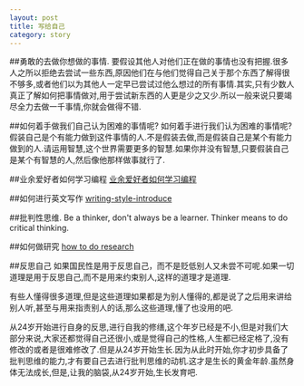 ```yaml
---
layout: post
title: 写给自己
category: story 
---
```



##勇敢的去做你想做的事情.
要假设其他人对他们正在做的事情也没有把握.很多人之所以拒绝去尝试一些东西,原因他们在与他们觉得自己关于那个东西了解得很不够多,或者他们以为其他人一定早已尝试过他么想过的所有事情.其实,只有少数人真正了解如何把事情做对,用于尝试新东西的人更是少之又少.所以一般来说只要竭尽全力去做一千事情,你就会做得不错.

##如何着手做我们自己认为困难的事情呢?
如何着手进行我们认为困难的事情呢?假装自己是个有能力做到这件事情的人.不是假装去做,而是假装自己是某个有能力做到的人.请运用智慧,这个世界需要更多的智慧.如果你并没有智慧,只要假装自己是某个有智慧的人,然后像他那样做事就行了.


##业余爱好者如何学习编程
[业余爱好者如何学习编程](http://www.douban.com/note/258600322/)


##如何进行英文写作
[writing-style-introduce](http://www.economist.com/styleguide/introduction)


##批判性思维.
Be a thinker, don't always be a learner.
Thinker means to do critical thinking.

##如何做研究
[how to do research](https://github.com/fofore/diary/blob/master/2013/06/11-wk23-Tue.md)

##反思自己
如果国民性是用于反思自己，而不是贬低别人又未尝不可呢.如果一切道理是用于反思自己,而不是用来约束别人,这样的道理才是道理.

有些人懂得很多道理,但是这些道理如果都是为别人懂得的,都是说了之后用来讲给别人听,甚至与用来指责别人的话,那么这些道理,懂了也没用的吧.

从24岁开始进行自身的反思,进行自我的修缮,这个年岁已经是不小,但是对我们大部分来说,大家还都觉得自己还很小,或是觉得自己的性格,人生都已经定格了,没有修改的或者是很难修改了.但是从24岁开始生长.因为从此时开始,你才初步具备了批判思维的能力,才有要自己去进行批判思维的动机.这才是生长的黄金年龄.虽然身体无法成长,但是,让我的脑袋,从24岁开始,生长发育吧.

